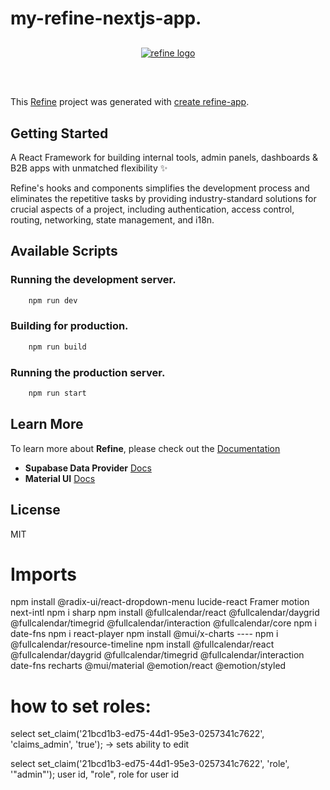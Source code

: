 # my-refine-nextjs-app.

<div align="center" style="margin: 30px;">
    <a href="https://refine.dev">
    <img alt="refine logo" src="https://refine.ams3.cdn.digitaloceanspaces.com/readme/refine-readme-banner.png">
    </a>
</div>
<br/>

This [Refine](https://github.com/refinedev/refine) project was generated with [create refine-app](https://github.com/refinedev/refine/tree/master/packages/create-refine-app).

## Getting Started

A React Framework for building internal tools, admin panels, dashboards & B2B apps with unmatched flexibility ✨

Refine's hooks and components simplifies the development process and eliminates the repetitive tasks by providing industry-standard solutions for crucial aspects of a project, including authentication, access control, routing, networking, state management, and i18n.

## Available Scripts

### Running the development server.

```bash
    npm run dev
```

### Building for production.

```bash
    npm run build
```

### Running the production server.

```bash
    npm run start
```

## Learn More

To learn more about **Refine**, please check out the [Documentation](https://refine.dev/docs)

- **Supabase Data Provider** [Docs](https://refine.dev/docs/core/providers/data-provider/#overview)
- **Material UI** [Docs](https://refine.dev/docs/ui-frameworks/mui/tutorial/)

## License

MIT


# Imports
npm install @radix-ui/react-dropdown-menu lucide-react
Framer motion
next-intl
npm i sharp
npm install @fullcalendar/react @fullcalendar/daygrid @fullcalendar/timegrid @fullcalendar/interaction @fullcalendar/core
npm i date-fns
npm i react-player
npm install @mui/x-charts
----    npm i @fullcalendar/resource-timeline
npm install @fullcalendar/react @fullcalendar/daygrid @fullcalendar/timegrid @fullcalendar/interaction date-fns recharts @mui/material @emotion/react @emotion/styled




# how  to set roles:


select set_claim('21bcd1b3-ed75-44d1-95e3-0257341c7622', 'claims_admin', 'true'); -> sets ability to edit


select set_claim('21bcd1b3-ed75-44d1-95e3-0257341c7622', 'role', '"admin"'); user id, "role", role for user id